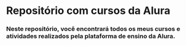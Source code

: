 # Repositório com cursos da Alura

### Neste repositório, você encontrará todos os meus cursos e atividades realizados pela plataforma de ensino da Alura.

